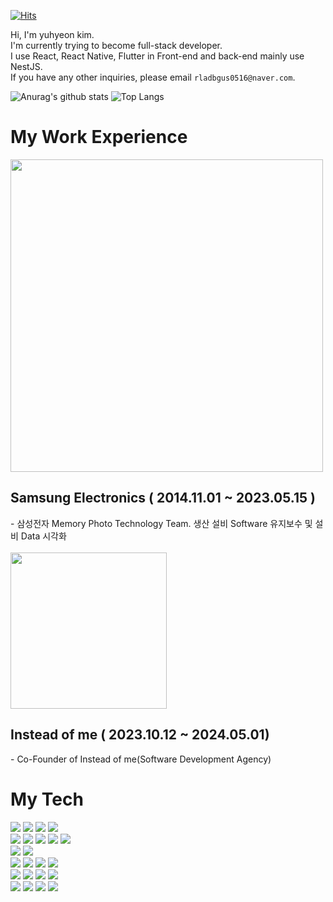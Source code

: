 [![Hits](https://hits.seeyoufarm.com/api/count/incr/badge.svg?url=https%3A%2F%2Fgithub.com%2FYuhyeon0516%2Fhit-counter&count_bg=%23003372&title_bg=%230A70E7&icon=iconify.svg&icon_color=%23FFFFFF&title=Checked&edge_flat=false)](https://hits.seeyoufarm.com)

Hi, I'm yuhyeon kim.  
I'm currently trying to become full-stack developer.  
I use React, React Native, Flutter in Front-end and back-end mainly use NestJS.  
If you have any other inquiries, please email `rladbgus0516@naver.com`.  

![Anurag's github stats](https://github-readme-stats.vercel.app/api?username=Yuhyeon0516&show_icons=true&theme=tokyonight)
![Top Langs](https://github-readme-stats.vercel.app/api/top-langs/?username=Yuhyeon0516&layout=compact&theme=tokyonight)


# My Work Experience
<div>
  
  <img width=500 src="https://github.com/Yuhyeon0516/Yuhyeon0516/assets/120432007/0e5d0ac0-fc17-4801-b8da-2e5d255c71a1" />

  <h2>Samsung Electronics ( 2014.11.01 ~ 2023.05.15 )</h3>
  - 삼성전자 Memory Photo Technology Team. 생산 설비 Software 유지보수 및 설비 Data 시각화
  <br/><br/>

  <img width=250 src="https://github.com/Yuhyeon0516/Yuhyeon0516/assets/120432007/a3017913-c299-43ea-b5c5-18e6641242e8" />
  <h2>Instead of me ( 2023.10.12 ~ 2024.05.01)</h3>
  - Co-Founder of Instead of me(Software Development Agency)
</div>

<div>
  <h1>My Tech</h1>
  <img src="https://img.shields.io/badge/HTML-white?style=flat&logo=html5&logoColor=E34F26"/>
  <img src="https://img.shields.io/badge/CSS-white?style=flat&logo=css3&logoColor=1572B6"/>
  <img src="https://img.shields.io/badge/JavaScript-white?style=flat&logo=javascript&logoColor=F7DF1E"/>
  <img src="https://img.shields.io/badge/TypeScript-white?style=flat&logo=typescript&logoColor=3178C6"/><br>
  <img src="https://img.shields.io/badge/React-white?style=flat&logo=react&logoColor=61DAFB"/>
  <img src="https://img.shields.io/badge/NextJS-white?style=flat&logo=nextdotjs&logoColor=000000"/>
  <img src="https://img.shields.io/badge/React Native-rgb(255,255,255)?style=flat&logo=react&logoColor=9F32A5"/>
  <img src="https://img.shields.io/badge/NestJS-white?style=flat&logo=nestjs&logoColor=E0234E"/>
  <img src="https://img.shields.io/badge/Express-white?style=flat&logo=express&logoColor=000000"/><br/>
  <img src="https://img.shields.io/badge/Dart-white?style=flat&logo=dart&logoColor=0175C2"/>
  <img src="https://img.shields.io/badge/Flutter-white?style=flat&logo=flutter&logoColor=02569B"/><br/>
  <img src="https://img.shields.io/badge/Amazon AWS-white?style=flat&logo=amazonaws&logoColor=232F3E"/>
  <img src="https://img.shields.io/badge/Amazon S3-white?style=flat&logo=amazons3&logoColor=569A31"/>
  <img src="https://img.shields.io/badge/Amazon RDS-white?style=flat&logo=amazonrds&logoColor=527FFF"/>
  <img src="https://img.shields.io/badge/Amazon EC2-white?style=flat&logo=amazonec2&logoColor=FF9900"/><br/>
  <img src="https://img.shields.io/badge/Amazon ECS-white?style=flat&logo=amazonecs&logoColor=FF9900"/>
  <img src="https://img.shields.io/badge/Amazon EKS-white?style=flat&logo=amazoneks&logoColor=FF9900"/>
  <img src="https://img.shields.io/badge/Docker-white?style=flat&logo=docker&logoColor=2496ED"/>
  <img src="https://img.shields.io/badge/Kubernetes-white?style=flat&logo=kubernetes&logoColor=326CE5"/><br/>
  <img src="https://img.shields.io/badge/GitHub-white?style=flat&logo=github&logoColor=181717"/>
  <img src="https://img.shields.io/badge/Notion-white?style=flat&logo=notion&logoColor=000000"/>
  <img src="https://img.shields.io/badge/NodeJS-white?style=flat&logo=nodedotjs&logoColor=339933"/>
  <img src="https://img.shields.io/badge/Expo-white?style=flat&logo=expo&logoColor=000020"/>
</div>
